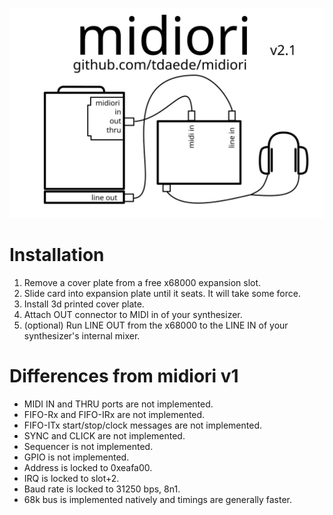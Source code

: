 ![](docs/midiori_packing_label.svg?sanitize=true)

# Installation

1. Remove a cover plate from a free x68000 expansion slot.
2. Slide card into expansion plate until it seats. It will take some force.
3. Install 3d printed cover plate.
4. Attach OUT connector to MIDI in of your synthesizer.
5. (optional) Run LINE OUT from the x68000 to the LINE IN of your synthesizer's internal mixer.

# Differences from midiori v1

- MIDI IN and THRU ports are not implemented.
- FIFO-Rx and FIFO-IRx are not implemented.
- FIFO-ITx start/stop/clock messages are not implemented.
- SYNC and CLICK are not implemented.
- Sequencer is not implemented.
- GPIO is not implemented.
- Address is locked to 0xeafa00.
- IRQ is locked to slot+2.
- Baud rate is locked to 31250 bps, 8n1.
- 68k bus is implemented natively and timings are generally faster.
